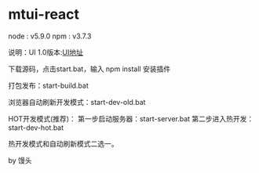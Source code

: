 # mtui-react

node : v5.9.0
npm : v3.7.3

说明：UI 1.0版本:[UI地址](http://mtui.mtsee.com)

下载源码，点击start.bat，输入
npm install 安装插件

打包发布：start-build.bat

浏览器自动刷新开发模式：start-dev-old.bat

HOT开发模式(推荐)：
第一步启动服务器：start-server.bat
第二步进入热开发：start-dev-hot.bat

热开发模式和自动刷新模式二选一。

by 馒头
